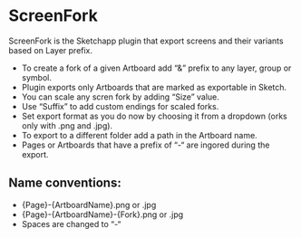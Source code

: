 # ScreenFork

ScreenFork is the Sketchapp plugin that export screens and their variants based on Layer prefix.

* To create a fork of a given Artboard add “&” prefix to any layer, group or symbol.
* Plugin exports only Artboards that are marked as exportable in Sketch.
* You can scale any scren fork by adding “Size” value.
* Use “Suffix” to add custom endings for scaled forks.
* Set export format as you do now by choosing it from a dropdown (orks only with .png and .jpg).
* To export to a different folder add a path in the Artboard name.
* Pages or Artboards that have a prefix of “-“ are ingored during the export.

## Name conventions:
* {Page}-{ArtboardName}.png or .jpg
* {Page}-{ArtboardName}-{Fork}.png or .jpg
* Spaces are changed to “-“